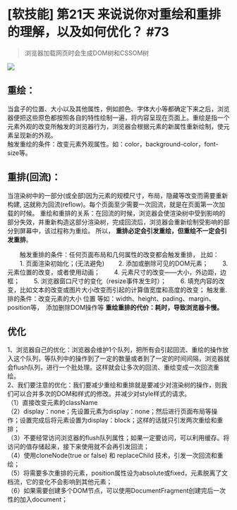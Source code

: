 # [软技能] 第21天 来说说你对重绘和重排的理解，以及如何优化？ #73


> 浏览器加载网页时会生成DOM树和CSSOM树

[![](https://camo.githubusercontent.com/027b9bbc9337de7a5e6b2a5ac977435488aa0994/68747470733a2f2f696d61676573323031372e636e626c6f67732e636f6d2f626c6f672f313230393230352f3230313731302f313230393230352d32303137313031303135313933383032372d3538373338383838362e706e67)](https://camo.githubusercontent.com/027b9bbc9337de7a5e6b2a5ac977435488aa0994/68747470733a2f2f696d61676573323031372e636e626c6f67732e636f6d2f626c6f672f313230393230352f3230313731302f313230393230352d32303137313031303135313933383032372d3538373338383838362e706e67)

## 重绘：

当盒子的位置、大小以及其他属性，例如颜色、字体大小等都确定下来之后，浏览器便把这些原色都按照各自的特性绘制一遍，将内容呈现在页面上。重绘是指一个元素外观的改变所触发的浏览器行为，浏览器会根据元素的新属性重新绘制，使元素呈现新的外观。  
触发重绘的条件：改变元素外观属性。如：color，background\-color，font\-size等。

## 重排(回流)：

当渲染树中的一部分(或全部)因为元素的规模尺寸，布局，隐藏等改变而需要重新构建, 这就称为回流(reflow)。每个页面至少需要一次回流，就是在页面第一次加载的时候。
重绘和重排的关系：在回流的时候，浏览器会使渲染树中受到影响的部分失效，并重新构造这部分渲染树，完成回流后，浏览器会重新绘制受影响的部分到屏幕中，该过程称为重绘。
所以， **重排必定会引发重绘，但重绘不一定会引发重排**。

　　触发重排的条件：任何页面布局和几何属性的改变都会触发重排，
比如：
　　1. 页面渲染初始化；(无法避免)
　　2. 添加或删除可见的DOM元素；
　　3. 元素位置的改变，或者使用动画；
　　4. 元素尺寸的改变——大小，外边距，边框；
　　5. 浏览器窗口尺寸的变化（resize事件发生时）；
　　6. 填充内容的改变，比如文本的改变或图片大小改变而引起的计算值宽度和高度的改变；
触发重.排的条件：改变元素的大小 位置 等如：width、height、pading、margin、position等，　添加删除DOM操作等
**重绘重排的代价：耗时，导致浏览器卡慢。**

## 优化

1、浏览器自己的优化：浏览器会维护1个队列，把所有会引起回流、重绘的操作放入这个队列，等队列中的操作到了一定的数量或者到了一定的时间间隔，浏览器就会flush队列，进行一个批处理。这样就会让多次的回流、重绘变成一次回流重绘。  
2、我们要注意的优化：我们要减少重绘和重排就是要减少对渲染树的操作，则我们可以合并多次的DOM和样式的修改。并减少对style样式的请求。  
（1）直接改变元素的className  
（2）display：none；先设置元素为display：none；然后进行页面布局等操作；设置完成后将元素设置为display：block；这样的话就只引发两次重绘和重排；  
（3）不要经常访问浏览器的flush队列属性；如果一定要访问，可以利用缓存。将访问的值存储起来，接下来使用就不会再引发回流；  
（4）使用cloneNode(true or false) 和 replaceChild 技术，引发一次回流和重绘；  
（5）将需要多次重排的元素，position属性设为absolute或fixed，元素脱离了文档流，它的变化不会影响到其他元素；  
（6）如果需要创建多个DOM节点，可以使用DocumentFragment创建完后一次性的加入document；  

